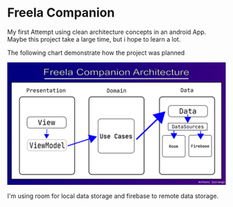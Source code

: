# Freela Companion
My first Attempt using clean architecture concepts in an android App. Maybe this project take a large time, but i hope to learn a lot.

The following chart demonstrate how the project was planned

![alt text](https://github.com/AnthoniIP/freela-companion/blob/master/img/freelacompanionarchtecture.png?raw=true)

I'm using room for local data storage and firebase to remote data storage.
